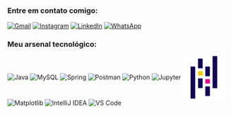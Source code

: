 ### Entre em contato comigo:
[![Gmail](https://img.shields.io/badge/Gmail-D14836?style=for-the-badge&logo=gmail&logoColor=white)](https://mail.google.com/mail/u/0/?tab=rm&ogbl#inbox)
[![Instagram](https://img.shields.io/badge/Instagram-E4405F?style=for-the-badge&logo=instagram&logoColor=white)](https://www.instagram.com/serjo.__/)
[![LinkedIn](https://img.shields.io/badge/LinkedIn-0077B5?style=for-the-badge&logo=linkedin&logoColor=white)](https://www.linkedin.com/in/s%C3%A9rgio-luiz-teixeira-nunes-j%C3%BAnior-luiz-02a314287/)
[![WhatsApp](https://img.shields.io/badge/WhatsApp-25D366?style=for-the-badge&logo=whatsapp&logoColor=white)](https://wa.me/5571981325228)


### Meu arsenal tecnológico:
<div style="display:inline_block">
    <img align="center" alt="Java" src="https://img.icons8.com/color/96/000000/java-coffee-cup-logo--v1.png"/>
    <img align="center" alt="MySQL" src="https://img.icons8.com/color/96/000000/mysql-logo.png"/>
    <img align="center" alt="Spring" src="https://img.icons8.com/color/96/000000/spring-logo.png"/>
    <img align="center" alt="Postman" src="https://img.icons8.com/dusk/96/000000/postman-api.png"/>
    <img align="center" alt="Python" src="https://img.icons8.com/color/96/000000/python--v1.png"/>
    <img align="center" alt="Jupyter" src="https://img.icons8.com/fluency/96/000000/jupyter.png"/>
    <img align="center" alt="Pandas" src="https://raw.githubusercontent.com/devicons/devicon/master/icons/pandas/pandas-original.svg" width="96" height="96"/>
    <img align="center" alt="Matplotlib" src="https://upload.wikimedia.org/wikipedia/commons/8/84/Matplotlib_icon.svg" width="96" height="96"/>
    <img align="center" alt="IntelliJ IDEA" src="https://img.icons8.com/color/96/000000/intellij-idea.png"/>
    <img align="center" alt="VS Code" src="https://img.icons8.com/color/96/000000/visual-studio-code-2019.png"/>
</div>
